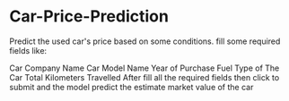 # Car-Price-Prediction

Predict the used car's price based on some conditions. fill some required fields like:

Car Company Name
Car Model Name
Year of Purchase
Fuel Type of The Car
Total Kilometers Travelled
After fill all the required fields then click to submit and the model predict the estimate market value of the car
